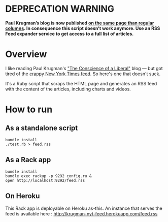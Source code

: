 # DEPRECATION WARNING

**Paul Krugman’s blog is now published [on the same page than regular columns](https://www.nytimes.com/column/paul-krugman). In consequence this script doesn’t work anymore. Use an RSS Feed expander service to get access to a full list of articles.**

# Overview

I like reading Paul Krugman's ["The Conscience of a Liberal"](http://krugman.blogs.nytimes.com/) blog — but got tired of the [crappy New York Times feed](http://krugman.blogs.nytimes.com/feed/). So here's one that doesn't suck.

It's a Ruby script that scraps the HTML page and generates an RSS feed with the content of the articles, including charts and videos.


# How to run

## As a standalone script

```
bundle install
./test.rb > feed.rss
```

## As a Rack app

```
bundle install
bundle exec rackup -p 9292 config.ru &
open http://localhost:9292/feed.rss
```

## On Heroku

This Rack app is deployable on Heroku as-this. An instance that serves the feed is available here : http://krugman-nyt-feed.herokuapp.com/feed.rss
